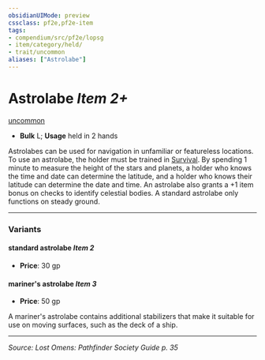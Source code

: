 ```yaml
---
obsidianUIMode: preview
cssclass: pf2e,pf2e-item
tags:
- compendium/src/pf2e/lopsg
- item/category/held/
- trait/uncommon
aliases: ["Astrolabe"]
---
```

# Astrolabe *Item 2+*  
[uncommon](rules/traits/uncommon.md "Uncommon Rarity Trait")  

- **Bulk** L; **Usage** held in 2 hands

Astrolabes can be used for navigation in unfamiliar or featureless locations. To use an astrolabe, the holder must be trained in [Survival](compendium/skills.md#Survival). By spending 1 minute to measure the height of the stars and planets, a holder who knows the time and date can determine the latitude, and a holder who knows their latitude can determine the date and time. An astrolabe also grants a +1 item bonus on checks to identify celestial bodies. A standard astrolabe only functions on steady ground.

---

### Variants

#### standard astrolabe *Item 2*

- **Price**: 30 gp

#### mariner's astrolabe *Item 3*

- **Price**: 50 gp

A mariner's astrolabe contains additional stabilizers that make it suitable for use on moving surfaces, such as the deck of a ship.

---
*Source: Lost Omens: Pathfinder Society Guide p. 35*